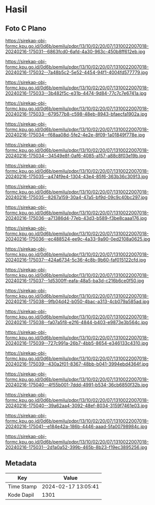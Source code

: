 # Hasil

## Foto C Plano

https://sirekap-obj-formc.kpu.go.id/0d6b/pemilu/pdpr/13/10/02/20/07/1310022007018-20240216-175031--6863fcd0-6afd-4a30-963c-450b8ff612eb.jpg

https://sirekap-obj-formc.kpu.go.id/0d6b/pemilu/pdpr/13/10/02/20/07/1310022007018-20240216-175032--7a48b5c2-5e52-4454-94f1-4004fd577779.jpg

https://sirekap-obj-formc.kpu.go.id/0d6b/pemilu/pdpr/13/10/02/20/07/1310022007018-20240216-175033--3b482f5c-e31b-4474-9d84-77c7c7e6741a.jpg

https://sirekap-obj-formc.kpu.go.id/0d6b/pemilu/pdpr/13/10/02/20/07/1310022007018-20240216-175033--679577b8-c598-48eb-8943-bfaecfa1902a.jpg

https://sirekap-obj-formc.kpu.go.id/0d6b/pemilu/pdpr/13/10/02/20/07/1310022007018-20240216-175034--f68aa08d-5fe2-4e2e-8f09-1a01849f778e.jpg

https://sirekap-obj-formc.kpu.go.id/0d6b/pemilu/pdpr/13/10/02/20/07/1310022007018-20240216-175034--34549e8f-0af6-4085-a157-a88c8f03e19b.jpg

https://sirekap-obj-formc.kpu.go.id/0d6b/pemilu/pdpr/13/10/02/20/07/1310022007018-20240216-175035--a474f9e4-1304-43e4-85f6-363b36c30913.jpg

https://sirekap-obj-formc.kpu.go.id/0d6b/pemilu/pdpr/13/10/02/20/07/1310022007018-20240216-175035--8267a159-30a4-47a5-bf9d-09c9c40bc297.jpg

https://sirekap-obj-formc.kpu.go.id/0d6b/pemilu/pdpr/13/10/02/20/07/1310022007018-20240216-175036--a71386d4-77eb-43d3-b589-f3be8caaa176.jpg

https://sirekap-obj-formc.kpu.go.id/0d6b/pemilu/pdpr/13/10/02/20/07/1310022007018-20240216-175036--ec488524-ee9c-4a33-9a90-0ed2108a0625.jpg

https://sirekap-obj-formc.kpu.go.id/0d6b/pemilu/pdpr/13/10/02/20/07/1310022007018-20240216-175037--424a6734-5c36-4c8b-9b60-faf015122cfd.jpg

https://sirekap-obj-formc.kpu.go.id/0d6b/pemilu/pdpr/13/10/02/20/07/1310022007018-20240216-175037--1d5300ff-eafa-48a5-ba3d-c216b6ce0f50.jpg

https://sirekap-obj-formc.kpu.go.id/0d6b/pemilu/pdpr/13/10/02/20/07/1310022007018-20240216-175038--9fb04d42-b050-4bac-a313-4cb079a585ad.jpg

https://sirekap-obj-formc.kpu.go.id/0d6b/pemilu/pdpr/13/10/02/20/07/1310022007018-20240216-175038--fa07a5f8-e2f6-4844-b403-e9873e3b564c.jpg

https://sirekap-obj-formc.kpu.go.id/0d6b/pemilu/pdpr/13/10/02/20/07/1310022007018-20240216-175039--727c991a-26b7-4bb5-8654-e346133c4310.jpg

https://sirekap-obj-formc.kpu.go.id/0d6b/pemilu/pdpr/13/10/02/20/07/1310022007018-20240216-175039--430a2f01-8367-48bb-b041-3994ebd4364f.jpg

https://sirekap-obj-formc.kpu.go.id/0d6b/pemilu/pdpr/13/10/02/20/07/1310022007018-20240216-175040--4f55b001-7ddd-4991-b534-36cb6850f32b.jpg

https://sirekap-obj-formc.kpu.go.id/0d6b/pemilu/pdpr/13/10/02/20/07/1310022007018-20240216-175040--39a62aa4-3092-48ef-8034-3159f7461e03.jpg

https://sirekap-obj-formc.kpu.go.id/0d6b/pemilu/pdpr/13/10/02/20/07/1310022007018-20240216-175041--e184e42a-186b-4446-aaad-5fa00798984c.jpg

https://sirekap-obj-formc.kpu.go.id/0d6b/pemilu/pdpr/13/10/02/20/07/1310022007018-20240216-175031--2d1a0a52-399b-465b-8b23-f19ec3895256.jpg


## Metadata

| Key        | Value               |
| ---------- | ------------------- |
| Time Stamp | 2024-02-17 13:05:41 |
| Kode Dapil | 1301                |



